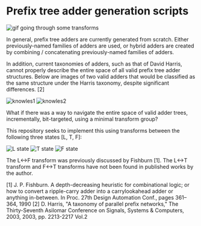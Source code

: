 # Prefix tree adder generation scripts

![gif going through some transforms](https://github.com/tdene/synth_opt_adders/blob/main/demo/adder_transforms.gif?raw=true)

In general, prefix tree adders are currently generated from scratch. Either previously-named families of adders are used, or hybrid adders are created by combining / concatenating previously-named families of adders.

In addition, current taxonomies of adders, such as that of David Harris, cannot properly describe the entire space of all valid prefix tree adder structures. Below are images of two valid adders that would be classified as the same structure under the Harris taxonomy, despite significant differences. [2]

![knowles1](https://github.com/tdene/synth_opt_adders/blob/main/demo/knowles1.png?raw=true)
![knowles2](https://github.com/tdene/synth_opt_adders/blob/main/demo/knowles2.png?raw=true)

What if there was a way to navigate the entire space of valid adder trees, incrementally, bit-targeted, using a minimal transform group?

This repository seeks to implement this using transforms between the following three states \[L, T, F\]:

![L state](https://github.com/tdene/synth_opt_adders/blob/main/demo/L.png?raw=true)
![T state](https://github.com/tdene/synth_opt_adders/blob/main/demo/T.png?raw=true)
![F state](https://github.com/tdene/synth_opt_adders/blob/main/demo/F.png?raw=true)

The L\<-\>F transform was previously discussed by Fishburn [1]. The L\<-\>T transform and F\<-\>T transforms have not been found in published works by the author.

[1]  J. P. Fishburn. A depth-decreasing heuristic for combinational logic; or how to convert a ripple-carry adder into a carrylookahead adder or anything in-between. In Proc. 27th Design Automation Conf., pages 361–364, 1990
[2] D. Harris, "A taxonomy of parallel prefix networks," The Thirty-Seventh Asilomar Conference on Signals, Systems & Computers, 2003, 2003, pp. 2213-2217 Vol.2
